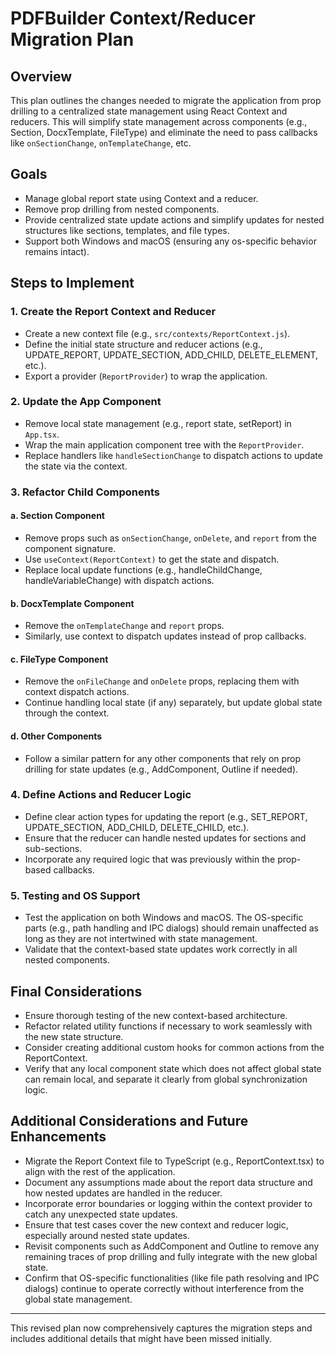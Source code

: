 # PDFBuilder Context/Reducer Migration Plan

## Overview

This plan outlines the changes needed to migrate the application from prop drilling to a centralized state management using React Context and reducers. This will simplify state management across components (e.g., Section, DocxTemplate, FileType) and eliminate the need to pass callbacks like `onSectionChange`, `onTemplateChange`, etc.

## Goals

- Manage global report state using Context and a reducer.
- Remove prop drilling from nested components.
- Provide centralized state update actions and simplify updates for nested structures like sections, templates, and file types.
- Support both Windows and macOS (ensuring any os-specific behavior remains intact).

## Steps to Implement

### 1. Create the Report Context and Reducer

- Create a new context file (e.g., `src/contexts/ReportContext.js`).
- Define the initial state structure and reducer actions (e.g., UPDATE_REPORT, UPDATE_SECTION, ADD_CHILD, DELETE_ELEMENT, etc.).
- Export a provider (`ReportProvider`) to wrap the application.

### 2. Update the App Component

- Remove local state management (e.g., report state, setReport) in `App.tsx`.
- Wrap the main application component tree with the `ReportProvider`.
- Replace handlers like `handleSectionChange` to dispatch actions to update the state via the context.

### 3. Refactor Child Components

#### a. Section Component

- Remove props such as `onSectionChange`, `onDelete`, and `report` from the component signature.
- Use `useContext(ReportContext)` to get the state and dispatch.
- Replace local update functions (e.g., handleChildChange, handleVariableChange) with dispatch actions.

#### b. DocxTemplate Component

- Remove the `onTemplateChange` and `report` props.
- Similarly, use context to dispatch updates instead of prop callbacks.

#### c. FileType Component

- Remove the `onFileChange` and `onDelete` props, replacing them with context dispatch actions.
- Continue handling local state (if any) separately, but update global state through the context.

#### d. Other Components

- Follow a similar pattern for any other components that rely on prop drilling for state updates (e.g., AddComponent, Outline if needed).

### 4. Define Actions and Reducer Logic

- Define clear action types for updating the report (e.g., SET_REPORT, UPDATE_SECTION, ADD_CHILD, DELETE_CHILD, etc.).
- Ensure that the reducer can handle nested updates for sections and sub-sections.
- Incorporate any required logic that was previously within the prop-based callbacks.

### 5. Testing and OS Support

- Test the application on both Windows and macOS. The OS-specific parts (e.g., path handling and IPC dialogs) should remain unaffected as long as they are not intertwined with state management.
- Validate that the context-based state updates work correctly in all nested components.

## Final Considerations

- Ensure thorough testing of the new context-based architecture.
- Refactor related utility functions if necessary to work seamlessly with the new state structure.
- Consider creating additional custom hooks for common actions from the ReportContext.
- Verify that any local component state which does not affect global state can remain local, and separate it clearly from global synchronization logic.

## Additional Considerations and Future Enhancements

- Migrate the Report Context file to TypeScript (e.g., ReportContext.tsx) to align with the rest of the application.
- Document any assumptions made about the report data structure and how nested updates are handled in the reducer.
- Incorporate error boundaries or logging within the context provider to catch any unexpected state updates.
- Ensure that test cases cover the new context and reducer logic, especially around nested state updates.
- Revisit components such as AddComponent and Outline to remove any remaining traces of prop drilling and fully integrate with the new global state.
- Confirm that OS-specific functionalities (like file path resolving and IPC dialogs) continue to operate correctly without interference from the global state management.

---

This revised plan now comprehensively captures the migration steps and includes additional details that might have been missed initially.
